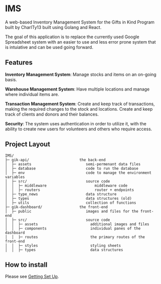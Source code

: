 # IMS
A web-based Inventory Management System for the Gifts in Kind Program built by CharITy13 built using Golang and React.

The goal of this application is to replace the currently used Google Spreadsheet system with an easier to use and less error prone system that is intuiative and can be used going forward.

## Features
**Inventory Management System**: Manage stocks and items on an on-going basis.

**Warehouse Management System**: Have multiple locations and manage where individual items are.

**Transaction Management System**: Create and keep track of transactions, making the required changes to the stock and locations. Create and keep track of clients and donors and their balances.

**Security**: The system uses authentication in order to utilize it, with the ability to create new users for volunteers and others who require access.

## Project Layout

    IMS/
    ├─ gik-api/                       the back-end
    │  ├─ assets                         semi-permenant data files
    │  ├─ database                       code to run the database
    │  ├─ env                            code to manage the environment variables
    │  ├─ src/                           source code
    │  │  ├─ middleware                      middleware code
    │  │  ├─ routers                         router + endpoints
    │  ├─ type_news                      data structure
    │  ├─ types                          data structures (old)
    │  ├─ utils                          collection of functions
    ├─ gik-dashboard/                 the front-end
    │  ├─ public                         images and files for the front-end
    │  ├─ src/                           source code
    │  │  ├─ assets                        additional images and files
    │  │  ├─ components                    individual panes of the dashboard
    │  │  ├─ routes                        the primary routes of the front-end
    │  │  ├─ styles                        styling sheets
    │  │  ├─ types                         data structures

## How to install

Please see [Getting Set Up](../../wiki/Getting-Set-Up).
